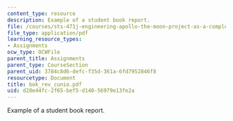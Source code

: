 ```yaml
---
content_type: resource
description: Example of a student book report.
file: /courses/sts-471j-engineering-apollo-the-moon-project-as-a-complex-system-spring-2007/d28e44fc2f65bef5d14056979e13fe2a_bok_rev_cunio.pdf
file_type: application/pdf
learning_resource_types:
- Assignments
ocw_type: OCWFile
parent_title: Assignments
parent_type: CourseSection
parent_uid: 3784c8d6-defc-f35d-361a-6fd7952846f8
resourcetype: Document
title: bok_rev_cunio.pdf
uid: d28e44fc-2f65-bef5-d140-56979e13fe2a
---
```

Example of a student book report.

